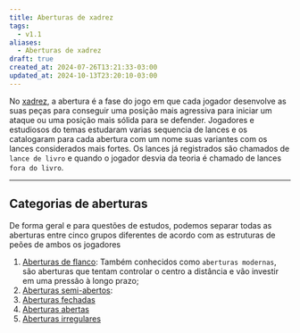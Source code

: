 ```yaml
---
title: Aberturas de xadrez
tags:
  - v1.1
aliases:
  - Aberturas de xadrez
draft: true
created_at: 2024-07-26T13:21:33-03:00
updated_at: 2024-10-13T23:20:10-03:00
---
```


No [xadrez](../../08/06/Xadrez.md), a abertura é a fase do jogo em que cada jogador desenvolve as suas peças para conseguir uma posição mais agressiva para iniciar um ataque ou uma posição mais sólida para se defender. Jogadores e estudiosos do temas estudaram varias sequencia de lances e os catalogaram para cada abertura com um nome suas variantes com os lances considerados mais fortes. Os lances já registrados são chamados de `lance de livro` e quando o jogador desvia da teoria é chamado de lances `fora do livro`.

---
## Categorias de aberturas

De forma geral e para questões de estudos, podemos separar todas as aberturas entre cinco grupos diferentes de acordo com as estruturas de peões de ambos os jogadores

1. [Aberturas de flanco](Xadrez_Aberturas_de_flanco.md): Também conhecidos como `aberturas modernas`, são aberturas que tentam controlar o centro a distância e vão investir em uma pressão à longo prazo; 
2. [Aberturas semi-abertos](../../10/13/Xadrez_Aberturas_semi_abertos.md): 
3. [Aberturas fechadas](../07/Aberturas_fechadas.md)
4. [Aberturas abertas](../07/Xadrez_Aberturas_abertas.md)
5. [Aberturas irregulares](Xadrez_Aberturas_irregulares.md)